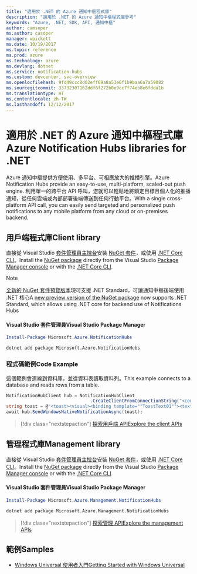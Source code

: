 ```yaml
---
title: "適用於 .NET 的 Azure 通知中樞程式庫"
description: "適用於 .NET 的 Azure 通知中樞程式庫參考"
keywords: "Azure, .NET, SDK, API, 通知中樞"
author: camsoper
ms.author: casoper
manager: wpickett
ms.date: 10/19/2017
ms.topic: reference
ms.prod: azure
ms.technology: azure
ms.devlang: dotnet
ms.service: notification-hubs
ms.custom: devcenter, svc-overview
ms.openlocfilehash: 9fd49ccc8d02eff09a8a53e6f1b9baa6a7a59082
ms.sourcegitcommit: 33732307162ddf6f272b0e9cc7f74eb8e6fdda1b
ms.translationtype: HT
ms.contentlocale: zh-TW
ms.lasthandoff: 12/12/2017
---
```

# <a name="azure-notification-hubs-libraries-for-net"></a><span data-ttu-id="da4fb-104">適用於 .NET 的 Azure 通知中樞程式庫</span><span class="sxs-lookup"><span data-stu-id="da4fb-104">Azure Notification Hubs libraries for .NET</span></span>

<span data-ttu-id="da4fb-105">Azure 通知中樞提供方便使用、多平台、可相應放大的推播引擎。</span><span class="sxs-lookup"><span data-stu-id="da4fb-105">Azure Notification Hubs provide an easy-to-use, multi-platform, scaled-out push engine.</span></span> <span data-ttu-id="da4fb-106">利用單一的跨平台 API 呼叫，您就可以輕鬆地將鎖定目標且個人化的推播通知，從任何雲端或內部部署後端傳送到任何行動平台。</span><span class="sxs-lookup"><span data-stu-id="da4fb-106">With a single cross-platform API call, you can easily send targeted and personalized push notifications to any mobile platform from any cloud or on-premises backend.</span></span>

## <a name="client-library"></a><span data-ttu-id="da4fb-107">用戶端程式庫</span><span class="sxs-lookup"><span data-stu-id="da4fb-107">Client library</span></span>

<span data-ttu-id="da4fb-108">直接從 Visual Studio [套件管理員主控台][PackageManager]安裝 [NuGet 套件](https://www.nuget.org/packages/Microsoft.Azure.NotificationHubs)，或使用 [.NET Core CLI][DotNetCLI]。</span><span class="sxs-lookup"><span data-stu-id="da4fb-108">Install the [NuGet package](https://www.nuget.org/packages/Microsoft.Azure.NotificationHubs) directly from the Visual Studio [Package Manager console][PackageManager] or with the [.NET Core CLI][DotNetCLI].</span></span>

> [!NOTE]
> <span data-ttu-id="da4fb-109">[全新的 NuGet 套件預覽版本](https://www.nuget.org/packages/Microsoft.Azure.NotificationHubs/2.0.0-preview1)現可支援 .NET Standard，可讓通知中樞後端使用 .NET 核心</span><span class="sxs-lookup"><span data-stu-id="da4fb-109">A [new preview version of the NuGet package](https://www.nuget.org/packages/Microsoft.Azure.NotificationHubs/2.0.0-preview1) now supports .NET Standard, which allows using .NET core for backend use of Notifications Hubs</span></span>

#### <a name="visual-studio-package-manager"></a><span data-ttu-id="da4fb-110">Visual Studio 套件管理員</span><span class="sxs-lookup"><span data-stu-id="da4fb-110">Visual Studio Package Manager</span></span>

```powershell
Install-Package Microsoft.Azure.NotificationHubs
```

```bash
dotnet add package Microsoft.Azure.NotificationHubs
```

### <a name="code-example"></a><span data-ttu-id="da4fb-111">程式碼範例</span><span class="sxs-lookup"><span data-stu-id="da4fb-111">Code Example</span></span>

<span data-ttu-id="da4fb-112">這個範例會連線到資料庫，並從資料表讀取資料列。</span><span class="sxs-lookup"><span data-stu-id="da4fb-112">This example connects to a database and reads rows from a table.</span></span>

```csharp
NotificationHubClient hub = NotificationHubClient
                                .CreateClientFromConnectionString("<connection string with full access>", "<hub name>");
string toast = @"<toast><visual><binding template=""ToastText01""><text id=""1"">Hello from a .NET App!</text></binding></visual></toast>";
await hub.SendWindowsNativeNotificationAsync(toast);
```

> [!div class="nextstepaction"]
> [<span data-ttu-id="da4fb-113">探索用戶端 API</span><span class="sxs-lookup"><span data-stu-id="da4fb-113">Explore the client APIs</span></span>](/dotnet/api/overview/azure/notificationhubs/client)


## <a name="management-library"></a><span data-ttu-id="da4fb-114">管理程式庫</span><span class="sxs-lookup"><span data-stu-id="da4fb-114">Management library</span></span>

<span data-ttu-id="da4fb-115">直接從 Visual Studio [套件管理員主控台][PackageManager]安裝 [NuGet 套件](https://www.nuget.org/packages/Microsoft.Azure.Management.NotificationHubs)，或使用 [.NET Core CLI][DotNetCLI]。</span><span class="sxs-lookup"><span data-stu-id="da4fb-115">Install the [NuGet package](https://www.nuget.org/packages/Microsoft.Azure.Management.NotificationHubs) directly from the Visual Studio [Package Manager console][PackageManager] or with the [.NET Core CLI][DotNetCLI].</span></span>

#### <a name="visual-studio-package-manager"></a><span data-ttu-id="da4fb-116">Visual Studio 套件管理員</span><span class="sxs-lookup"><span data-stu-id="da4fb-116">Visual Studio Package Manager</span></span>

```powershell
Install-Package Microsoft.Azure.Management.NotificationHubs
```

```bash
dotnet add package Microsoft.Azure.Management.NotificationHubs
```

> [!div class="nextstepaction"]
> [<span data-ttu-id="da4fb-117">探索管理 API</span><span class="sxs-lookup"><span data-stu-id="da4fb-117">Explore the management APIs</span></span>](/dotnet/api/overview/azure/notificationhubs/management)

## <a name="samples"></a><span data-ttu-id="da4fb-118">範例</span><span class="sxs-lookup"><span data-stu-id="da4fb-118">Samples</span></span>

- [<span data-ttu-id="da4fb-119">Windows Universal 使用者入門</span><span class="sxs-lookup"><span data-stu-id="da4fb-119">Getting Started with Windows Universal</span></span>](https://github.com/Azure/azure-notificationhubs-samples/tree/master/dotnet/GetStartedWindowsUniversal)

[PackageManager]: https://docs.microsoft.com/nuget/tools/package-manager-console
[DotNetCLI]: https://docs.microsoft.com/dotnet/core/tools/dotnet-add-package
